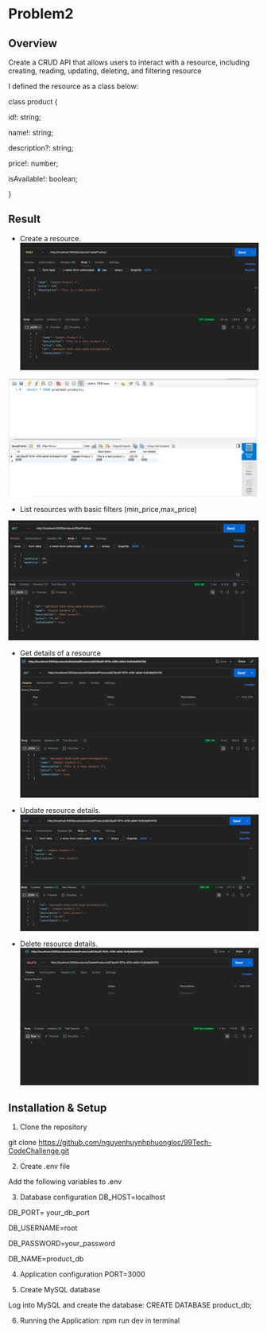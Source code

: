 # Problem2

## Overview

Create a CRUD API that allows users to interact with a resource, including creating, reading, updating, deleting, and filtering resource

I defined the resource as a class below:

class product {
    
  id!: string;

  name!: string;
 
  description?: string;

  price!: number;

  isAvailable!: boolean;

}


## Result

+ Create a resource.
![HomePage](./images/image1.png)

![HomePage](./images/image2.png)

+ List resources with basic filters (min_price,max_price)

![HomePage](./images/image3.png)

+ Get details of a resource
![HomePage](./images/image4.png)

+ Update resource details.
![HomePage](./images/image5.png)


+ Delete resource details.
![HomePage](./images/image6.png)

## Installation & Setup

1. Clone the repository

git clone https://github.com/nguyenhuynhphuongloc/99Tech-CodeChallenge.git


2. Create .env file


Add the following variables to .env

3. Database configuration
DB_HOST=localhost

DB_PORT= your_db_port

DB_USERNAME=root

DB_PASSWORD=your_password

DB_NAME=product_db

4. Application configuration
PORT=3000

5. Create MySQL database

Log into MySQL and create the database: CREATE DATABASE product_db;


6. Running the Application: npm run dev in terminal

